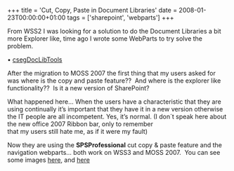 +++
title = 'Cut, Copy, Paste in Document Libraries'
date = 2008-01-23T00:00:00+01:00
tags = ['sharepoint', 'webparts']
+++


From WSS2 I was looking for a solution to do the Document Libraries a bit more Explorer like, time ago I wrote some WebParts to try solve the problem.

• [csegDocLibTools](https://web.archive.org/web/20130623130533/http://www.ideseg.com/SharePointMakingDocumentLibrariesABitMoreExplorerlike.aspx)

After the migration to MOSS 2007 the first thing that my users asked for was where is the copy and paste feature??  And where is the explorer like functionality??  Is it a new version of SharePoint?  
  
What happened here… When the users have a characteristic that they are using continually it’s important that they have it in a new version otherwise the IT people are all incompetent. Yes, it’s normal. (I don´t speak here about the new office 2007 Ribbon bar, only to remember  
that my users still hate me, as if it were my fault)   
  
Now they are using the **SPSProfessional** cut copy & paste feature and the navigation webparts… both work on WSS3 and MOSS 2007.  You can see some images [here](https://web.archive.org/web/20130623130533/http://www.spsprofessional.com/page/CutCopy---Paste.aspx), and [here](https://web.archive.org/web/20130623130533/http://www.spsprofessional.com/page/Navigation-Web-Parts.aspx) 
